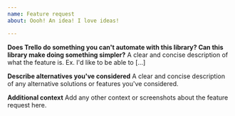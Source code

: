 ```yaml
---
name: Feature request
about: Oooh! An idea! I love ideas!

---
```


**Does Trello do something you can't automate with this library?  Can this library make doing something simpler?**
A clear and concise description of what the feature is. Ex. I'd like to be able to [...]

**Describe alternatives you've considered**
A clear and concise description of any alternative solutions or features you've considered.

**Additional context**
Add any other context or screenshots about the feature request here.
